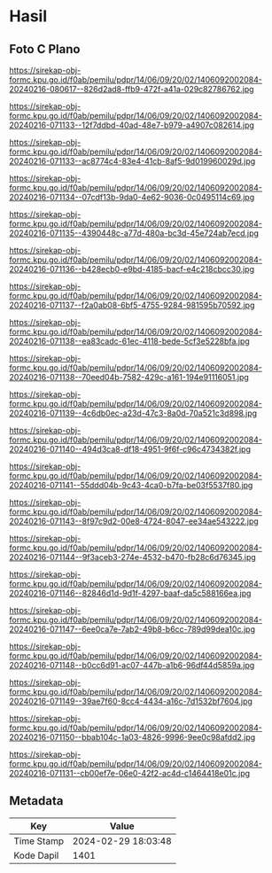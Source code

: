 # Hasil

## Foto C Plano

https://sirekap-obj-formc.kpu.go.id/f0ab/pemilu/pdpr/14/06/09/20/02/1406092002084-20240216-080617--826d2ad8-ffb9-472f-a41a-029c82786762.jpg

https://sirekap-obj-formc.kpu.go.id/f0ab/pemilu/pdpr/14/06/09/20/02/1406092002084-20240216-071133--12f7ddbd-40ad-48e7-b979-a4907c082614.jpg

https://sirekap-obj-formc.kpu.go.id/f0ab/pemilu/pdpr/14/06/09/20/02/1406092002084-20240216-071133--ac8774c4-83e4-41cb-8af5-9d019960029d.jpg

https://sirekap-obj-formc.kpu.go.id/f0ab/pemilu/pdpr/14/06/09/20/02/1406092002084-20240216-071134--07cdf13b-9da0-4e62-9036-0c0495114c69.jpg

https://sirekap-obj-formc.kpu.go.id/f0ab/pemilu/pdpr/14/06/09/20/02/1406092002084-20240216-071135--4390448c-a77d-480a-bc3d-45e724ab7ecd.jpg

https://sirekap-obj-formc.kpu.go.id/f0ab/pemilu/pdpr/14/06/09/20/02/1406092002084-20240216-071136--b428ecb0-e9bd-4185-bacf-e4c218cbcc30.jpg

https://sirekap-obj-formc.kpu.go.id/f0ab/pemilu/pdpr/14/06/09/20/02/1406092002084-20240216-071137--f2a0ab08-6bf5-4755-9284-981595b70592.jpg

https://sirekap-obj-formc.kpu.go.id/f0ab/pemilu/pdpr/14/06/09/20/02/1406092002084-20240216-071138--ea83cadc-61ec-4118-bede-5cf3e5228bfa.jpg

https://sirekap-obj-formc.kpu.go.id/f0ab/pemilu/pdpr/14/06/09/20/02/1406092002084-20240216-071138--70eed04b-7582-429c-a161-194e91116051.jpg

https://sirekap-obj-formc.kpu.go.id/f0ab/pemilu/pdpr/14/06/09/20/02/1406092002084-20240216-071139--4c6db0ec-a23d-47c3-8a0d-70a521c3d898.jpg

https://sirekap-obj-formc.kpu.go.id/f0ab/pemilu/pdpr/14/06/09/20/02/1406092002084-20240216-071140--494d3ca8-df18-4951-9f6f-c96c4734382f.jpg

https://sirekap-obj-formc.kpu.go.id/f0ab/pemilu/pdpr/14/06/09/20/02/1406092002084-20240216-071141--55ddd04b-9c43-4ca0-b7fa-be03f5537f80.jpg

https://sirekap-obj-formc.kpu.go.id/f0ab/pemilu/pdpr/14/06/09/20/02/1406092002084-20240216-071143--8f97c9d2-00e8-4724-8047-ee34ae543222.jpg

https://sirekap-obj-formc.kpu.go.id/f0ab/pemilu/pdpr/14/06/09/20/02/1406092002084-20240216-071144--9f3aceb3-274e-4532-b470-fb28c6d76345.jpg

https://sirekap-obj-formc.kpu.go.id/f0ab/pemilu/pdpr/14/06/09/20/02/1406092002084-20240216-071146--82846d1d-9d1f-4297-baaf-da5c588166ea.jpg

https://sirekap-obj-formc.kpu.go.id/f0ab/pemilu/pdpr/14/06/09/20/02/1406092002084-20240216-071147--6ee0ca7e-7ab2-49b8-b6cc-789d99dea10c.jpg

https://sirekap-obj-formc.kpu.go.id/f0ab/pemilu/pdpr/14/06/09/20/02/1406092002084-20240216-071148--b0cc6d91-ac07-447b-a1b6-96df44d5859a.jpg

https://sirekap-obj-formc.kpu.go.id/f0ab/pemilu/pdpr/14/06/09/20/02/1406092002084-20240216-071149--39ae7f60-8cc4-4434-a16c-7d1532bf7604.jpg

https://sirekap-obj-formc.kpu.go.id/f0ab/pemilu/pdpr/14/06/09/20/02/1406092002084-20240216-071150--bbab104c-1a03-4826-9996-9ee0c98afdd2.jpg

https://sirekap-obj-formc.kpu.go.id/f0ab/pemilu/pdpr/14/06/09/20/02/1406092002084-20240216-071131--cb00ef7e-06e0-42f2-ac4d-c1464418e01c.jpg


## Metadata

| Key        | Value               |
| ---------- | ------------------- |
| Time Stamp | 2024-02-29 18:03:48 |
| Kode Dapil | 1401                |



